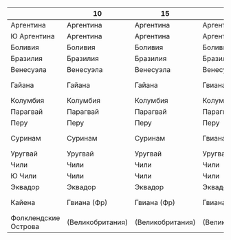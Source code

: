 
|                       |10                 |15                 |20                 |32                 |38             |55             |62             |64             |...            |...            |
|-----------------------|-------------------|-------------------|-------------------|-------------------|---------------|---------------|---------------|---------------|---------------|---------------|
|Аргентина              |Аргентина          |Аргентина          |Аргентина          |Аргентина          |Аргентина      |Аргентина      |Аргентина      |Аргентина      |Аргентина      |Освободители   |
|Ю Аргентина            |Аргентина          |Аргентина          |Аргентина          |Аргентина          |Аргентина      |Аргентина      |Аргентина      |Аргентина      |Патагония      |Освободители   |
|Боливия                |Боливия            |Боливия            |Боливия            |Боливия            |Боливия        |Боливия        |Боливия        |Боливия        |Боливия        |Освободители   |
|Бразилия               |Бразилия           |Бразилия           |Бразилия           |Бразилия           |Бразилия       |Бразилия       |Бразилия       |Бразилия       |Бразилия       |Освободители   |
|Венесуэла              |Венесуэла          |Венесуэла          |Венесуэла          |Венесуэла          |Венесуэла      |Венесуэла      |Венесуэла      |Венесуэла      |Венесуэла      |КША            |
|Гайана                 |Гайана             |Гайана             |Гвиана (Брит)      |Гвиана             |Гвиана (Брит)  |Великобритания |Великобритания |Великобритания |Великобритания |Освободители   |
|Колумбия               |Колумбия           |Колумбия           |Колумбия           |Колумбия           |Колумбия       |Колумбия       |Колумбия       |Колумбия       |Колумбия       |КША            |
|Парагвай               |Парагвай           |Парагвай           |Парагвай           |Парагвай           |Парагвай       |Парагвай       |Парагвай       |Парагвай       |Парагвай       |Освободители   |
|Перу                   |Перу               |Перу               |Перу               |Перу               |Перу           |Перу           |Перу           |Перу           |Перу           |Освободители   |
|Суринам                |Суринам            |Суринам            |Гвиана (Нид)       |Гвиана (Нид)       |Гвиана (Нид)   |Нидерланды     |Нидерланды     |Нидерланды     |Нидерланды     |Освободители   |
|Уругвай                |Уругвай            |Уругвай            |Уругвай            |Уругвай            |Уругвай        |Уругвай        |Уругвай        |Уругвай        |Уругвай        |Освободители   |
|Чили                   |Чили               |Чили               |Чили               |Чили               |Чили           |Чили           |Чили           |Чили           |Чили           |Освободители   |
|Ю Чили                 |Чили               |Чили               |Чили               |Чили               |Чили           |Чили           |Чили           |Чили           |Патагония      |Освободители   |
|Эквадор                |Эквадор            |Эквадор            |Эквадор            |Эквадор            |Эквадор        |Эквадор        |Эквадор        |Эквадор        |Эквадор        |КША            |
|Кайена                 |Гвиана (Фр)        |Гвиана (Фр)        |Гвиана (Фр)        |Гвиана (Фр)        |Гвиана (Фр)    |Франция        |Франция        |Франция        |Франция        |Освободители   |
|Фолклендские Острова   |(Великобритания)   |(Великобритания)   |(Великобритания)   |(Великобритания)   |?              |Великобритания |Великобритания |Великобритания |Великобритания |Освободители   |

